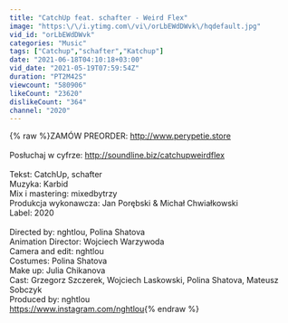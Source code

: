 ```yaml
---
title: "CatchUp feat. schafter - Weird Flex"
image: "https:\/\/i.ytimg.com\/vi\/orLbEWdDWvk\/hqdefault.jpg"
vid_id: "orLbEWdDWvk"
categories: "Music"
tags: ["Catchup","schafter","Katchup"]
date: "2021-06-18T04:10:18+03:00"
vid_date: "2021-05-19T07:59:54Z"
duration: "PT2M42S"
viewcount: "580906"
likeCount: "23620"
dislikeCount: "364"
channel: "2020"
---
```

{% raw %}ZAMÓW PREORDER: <a rel="nofollow" target="blank" href="http://www.perypetie.store">http://www.perypetie.store</a><br /><br />Posłuchaj w cyfrze: <a rel="nofollow" target="blank" href="http://soundline.biz/catchupweirdflex">http://soundline.biz/catchupweirdflex</a><br /><br />Tekst: CatchUp, schafter<br />Muzyka: Karbid<br />Mix i mastering: mixedbytrzy<br />Produkcja wykonawcza: Jan Porębski &amp; Michał Chwiałkowski  <br />Label: 2020<br /><br />Directed by: nghtlou, Polina Shatova <br />Animation Director: Wojciech Warzywoda<br />Camera and edit: nghtlou<br />Costumes: Polina Shatova<br />Make up: Julia Chikanova<br />Cast: Grzegorz Szczerek, Wojciech Laskowski, Polina Shatova, Mateusz Sobczyk<br />Produced by: nghtlou<br /><a rel="nofollow" target="blank" href="https://www.instagram.com/nghtlou">https://www.instagram.com/nghtlou</a>{% endraw %}
